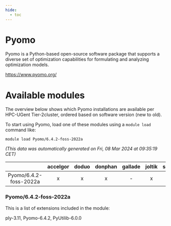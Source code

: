 ```yaml
---
hide:
  - toc
---
```


Pyomo
=====


Pyomo is a Python-based open-source software package that supports a diverse set of optimization capabilities for formulating and analyzing optimization models.

https://www.pyomo.org/
# Available modules


The overview below shows which Pyomo installations are available per HPC-UGent Tier-2cluster, ordered based on software version (new to old).

To start using Pyomo, load one of these modules using a `module load` command like:

```shell
module load Pyomo/6.4.2-foss-2022a
```

*(This data was automatically generated on Fri, 08 Mar 2024 at 09:35:19 CET)*  

| |accelgor|doduo|donphan|gallade|joltik|skitty|
| :---: | :---: | :---: | :---: | :---: | :---: | :---: |
|Pyomo/6.4.2-foss-2022a|x|x|x|-|x|x|


### Pyomo/6.4.2-foss-2022a

This is a list of extensions included in the module:

ply-3.11, Pyomo-6.4.2, PyUtilib-6.0.0